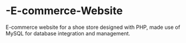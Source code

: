 # -E-commerce-Website
 E-commerce website for a shoe store designed with PHP, made use of MySQL for database integration and management.
